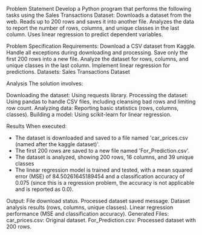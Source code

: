 Problem Statement
Develop a Python program that performs the following tasks using the Sales Transactions Dataset:
Downloads a dataset from the web.
Reads up to 200 rows and saves it into another file.
Analyzes the data to report the number of rows, columns, and unique classes in the last column.
Uses linear regression to predict dependent variables.

Problem Specification
Requirements:
Download a CSV dataset from Kaggle.
Handle all exceptions during downloading and processing.
Save only the first 200 rows into a new file.
Analyze the dataset for rows, columns, and unique classes in the last column.
Implement linear regression for predictions.
Datasets:
Sales Transactions Dataset


Analysis
The solution involves:

Downloading the dataset: Using requests library.
Processing the dataset: Using pandas to handle CSV files, including cleansing bad rows and limiting row count.
Analyzing data: Reporting basic statistics (rows, columns, classes).
Building a model: Using scikit-learn for linear regression.


Results
When executed:
- The dataset is downloaded and saved to a file named 'car_prices.csv (named after the kaggle dataset)'.
- The first 200 rows are saved to a new file named 'For_Prediction.csv'.
- The dataset is analyzed, showing 200 rows, 16 columns, and 39 unique classes
- The linear regression model is trained and tested, with a mean squared error (MSE) of
84.50261645189454 and a classification accuracy of 0.075 (since this is a regression problem, the accuracy is not applicable and is reported as 0.0).

Output:
File download status.
Processed dataset saved message.
Dataset analysis results (rows, columns, unique classes).
Linear regression performance (MSE and classification accuracy).
Generated Files:
car_prices.csv: Original dataset.
For_Prediction.csv: Processed dataset with 200 rows.